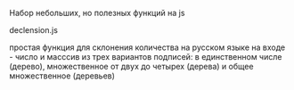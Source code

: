 Набор небольших, но полезных функций на js

declension.js 

  простая функция для склонения количества на русском языке 
  на входе - число и масссив из трех вариантов подписей: 
  в единственном числе (дерево), множественное от двух до четырех (дерева) и общее множественное (деревьев) 

